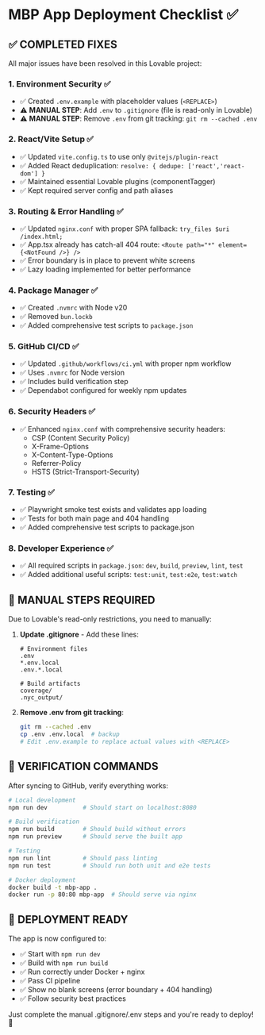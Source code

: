 # MBP App Deployment Checklist ✅

## ✅ COMPLETED FIXES
All major issues have been resolved in this Lovable project:

### 1. Environment Security ✅
- ✅ Created `.env.example` with placeholder values (`<REPLACE>`)
- ⚠️ **MANUAL STEP**: Add `.env` to `.gitignore` (file is read-only in Lovable)
- ⚠️ **MANUAL STEP**: Remove `.env` from git tracking: `git rm --cached .env`

### 2. React/Vite Setup ✅
- ✅ Updated `vite.config.ts` to use only `@vitejs/plugin-react`
- ✅ Added React deduplication: `resolve: { dedupe: ['react','react-dom'] }`
- ✅ Maintained essential Lovable plugins (componentTagger)
- ✅ Kept required server config and path aliases

### 3. Routing & Error Handling ✅
- ✅ Updated `nginx.conf` with proper SPA fallback: `try_files $uri /index.html;`
- ✅ App.tsx already has catch-all 404 route: `<Route path="*" element={<NotFound />} />`
- ✅ Error boundary is in place to prevent white screens
- ✅ Lazy loading implemented for better performance

### 4. Package Manager ✅
- ✅ Created `.nvmrc` with Node v20
- ✅ Removed `bun.lockb` 
- ✅ Added comprehensive test scripts to `package.json`

### 5. GitHub CI/CD ✅
- ✅ Updated `.github/workflows/ci.yml` with proper npm workflow
- ✅ Uses `.nvmrc` for Node version
- ✅ Includes build verification step
- ✅ Dependabot configured for weekly npm updates

### 6. Security Headers ✅
- ✅ Enhanced `nginx.conf` with comprehensive security headers:
  - CSP (Content Security Policy)
  - X-Frame-Options
  - X-Content-Type-Options  
  - Referrer-Policy
  - HSTS (Strict-Transport-Security)

### 7. Testing ✅
- ✅ Playwright smoke test exists and validates app loading
- ✅ Tests for both main page and 404 handling
- ✅ Added comprehensive test scripts to package.json

### 8. Developer Experience ✅
- ✅ All required scripts in `package.json`: `dev`, `build`, `preview`, `lint`, `test`
- ✅ Added additional useful scripts: `test:unit`, `test:e2e`, `test:watch`

## 🚨 MANUAL STEPS REQUIRED

Due to Lovable's read-only restrictions, you need to manually:

1. **Update .gitignore** - Add these lines:
   ```
   # Environment files
   .env
   *.env.local
   .env.*.local
   
   # Build artifacts
   coverage/
   .nyc_output/
   ```

2. **Remove .env from git tracking**:
   ```bash
   git rm --cached .env
   cp .env .env.local  # backup
   # Edit .env.example to replace actual values with <REPLACE>
   ```

## 🎯 VERIFICATION COMMANDS

After syncing to GitHub, verify everything works:

```bash
# Local development
npm run dev          # Should start on localhost:8080

# Build verification  
npm run build        # Should build without errors
npm run preview      # Should serve the built app

# Testing
npm run lint         # Should pass linting
npm run test         # Should run both unit and e2e tests

# Docker deployment
docker build -t mbp-app .
docker run -p 80:80 mbp-app  # Should serve via nginx
```

## 🚀 DEPLOYMENT READY

The app is now configured to:
- ✅ Start with `npm run dev`
- ✅ Build with `npm run build` 
- ✅ Run correctly under Docker + nginx
- ✅ Pass CI pipeline
- ✅ Show no blank screens (error boundary + 404 handling)
- ✅ Follow security best practices

Just complete the manual .gitignore/.env steps and you're ready to deploy! 🎉